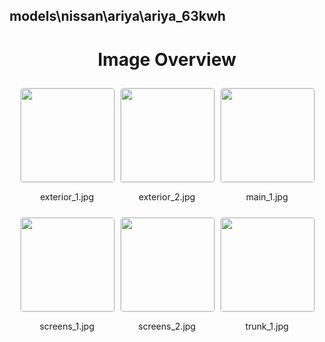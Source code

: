 ## models\nissan\ariya\ariya_63kwh
<style>
    .image-gallery {
        display: flex;
        flex-wrap: wrap;
        gap: 10px;
        justify-content: center;
        padding: 10px;
    }
    .image-gallery img {
        width: 150px;
        height: auto;
        border: 1px solid #ddd;
        border-radius: 5px;
    }
    .image-gallery div {
        flex: 1 1 calc(33.333% - 20px); /* Three images per row on large screens */
        max-width: 150px;
        text-align: center;
    }
    @media (max-width: 768px) {
        .image-gallery div {
            flex: 1 1 calc(50% - 20px); /* Two images per row on medium screens */
        }
    }
    @media (max-width: 480px) {
        .image-gallery div {
            flex: 1 1 100%; /* One image per row on small screens */
        }
    }
</style>
<h1 style ="text-align: center;"> Image Overview </h1> <div class="image-gallery">
<div>
<img src="https://media.evkx.net/multimedia/models/nissan/ariya/ariya_63kwh/exterior_1_st.jpg">
<p>exterior_1.jpg</p>
</div>
<div>
<img src="https://media.evkx.net/multimedia/models/nissan/ariya/ariya_63kwh/exterior_2_st.jpg">
<p>exterior_2.jpg</p>
</div>
<div>
<img src="https://media.evkx.net/multimedia/models/nissan/ariya/ariya_63kwh/main_1_st.jpg">
<p>main_1.jpg</p>
</div>
<div>
<img src="https://media.evkx.net/multimedia/models/nissan/ariya/ariya_63kwh/screens_1_st.jpg">
<p>screens_1.jpg</p>
</div>
<div>
<img src="https://media.evkx.net/multimedia/models/nissan/ariya/ariya_63kwh/screens_2_st.jpg">
<p>screens_2.jpg</p>
</div>
<div>
<img src="https://media.evkx.net/multimedia/models/nissan/ariya/ariya_63kwh/trunk_1_st.jpg">
<p>trunk_1.jpg</p>
</div>
</div>
